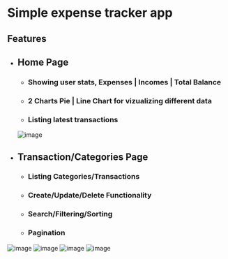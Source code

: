 # Simple expense tracker app

## Features
* ## Home Page
  * ### Showing user stats, Expenses | Incomes | Total Balance
  * ### 2 Charts Pie | Line Chart for vizualizing different data
  * ### Listing latest transactions
  
  ![image](https://user-images.githubusercontent.com/79634799/206121624-9b1d9443-dd1b-4bfb-9cba-1b9733c8309b.png)

* ## Transaction/Categories Page
  * ### Listing Categories/Transactions
  * ### Create/Update/Delete Functionality
  * ### Search/Filtering/Sorting
  * ### Pagination
![image](https://user-images.githubusercontent.com/79634799/206121926-0297f040-6caa-4745-af43-87f320169eea.png)
![image](https://user-images.githubusercontent.com/79634799/206122073-f55328bd-12a3-462c-a12c-a9f6aa106a7a.png)
![image](https://user-images.githubusercontent.com/79634799/206122181-aaae49f0-a818-4eb6-a037-0119c79ad0d8.png)
![image](https://user-images.githubusercontent.com/79634799/206122401-f70879bd-25d4-4852-9760-c2eee69905d0.png)
